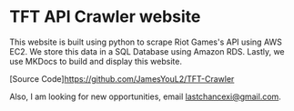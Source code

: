 # TFT API Crawler website

This website is built using python to scrape Riot Games's API using AWS EC2. 
We store this data in a SQL Database using Amazon RDS.
Lastly, we use MKDocs to build and display this website.

[Source Code]https://github.com/JamesYouL2/TFT-Crawler

Also, I am looking for new opportunities, email lastchancexi@gmail.com.